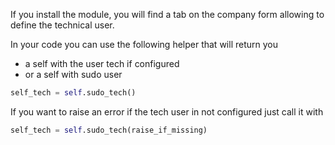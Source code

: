 If you install the module, you will find a tab on the company form
allowing to define the technical user.

In your code you can use the following helper that will return you

- a self with the user tech if configured
- or a self with sudo user

``` python
self_tech = self.sudo_tech()
```

If you want to raise an error if the tech user in not configured just
call it with

``` python
self_tech = self.sudo_tech(raise_if_missing)
```
